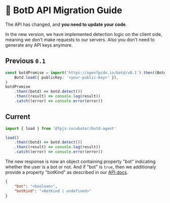 # 📙 BotD API Migration Guide

The API has changed, and **you need to update your code**.

In the new version, we have implemented detection logic on the client side, meaning we don't make requests to our servers. Also you don't need to generate any API keys anymore.

## Previous `0.1`

```ts
const botdPromise = import('https://openfpcdn.io/botd/v0.1').then((Botd) =>
    Botd.load({ publicKey: '<your-public-key>' }),
)
botdPromise
    .then((botd) => botd.detect())
    .then((result) => console.log(result))
    .catch((error) => console.error(error))
```

## Current

```ts
import { load } from '@fpjs-incubator/botd-agent'

load()
    .then((botd) => botd.detect())
    .then((result) => console.log(result))
    .catch((error) => console.error(error))
```

The new response is now an object containing property "bot" indicating whether the user is a bot or not. And if "bot" is `true`, then we additionaly provide a property "botKind" as described in our [API docs](docs/api.md).

```json
{
    "bot": "<boolean>",
    "botKind": "<BotKind | undefined>"
}
```
